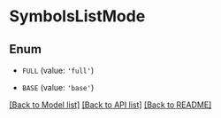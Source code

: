 # SymbolsListMode


## Enum

* `FULL` (value: `'full'`)

* `BASE` (value: `'base'`)

[[Back to Model list]](../README.md#documentation-for-models) [[Back to API list]](../README.md#documentation-for-api-endpoints) [[Back to README]](../README.md)


